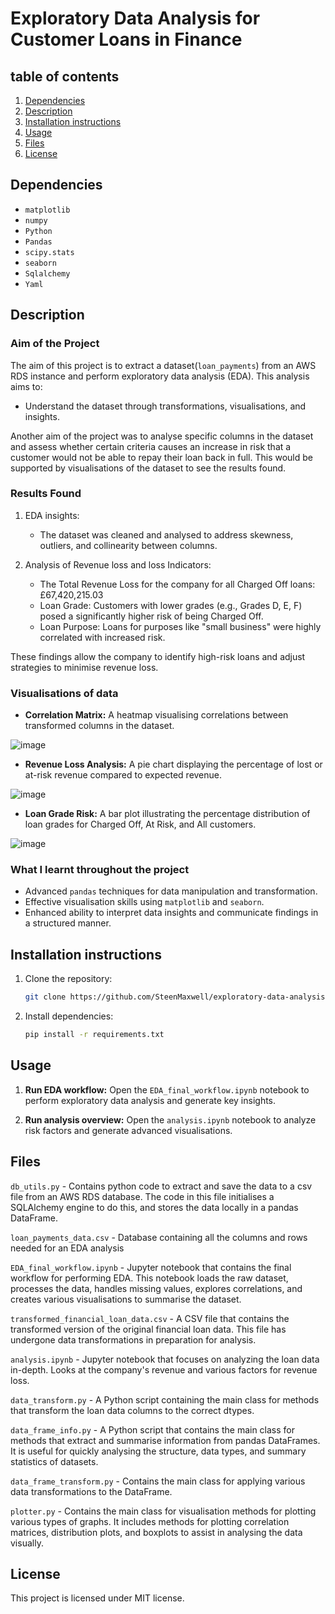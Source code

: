 # Exploratory Data Analysis for Customer Loans in Finance

## table of contents
1. [Dependencies](#Dependencies)
2. [Description](#Description)
3. [Installation instructions](#Installation-instructions)
4. [Usage](#Usage)
5. [Files](#Files)
6. [License](#License)

## Dependencies
- `matplotlib`
- `numpy`
- `Python` 
- `Pandas`
- `scipy.stats`
- `seaborn`
- `Sqlalchemy`
- `Yaml`


## Description
### Aim of the Project
The aim of this project is to extract a dataset(`loan_payments`) from an AWS RDS instance and perform exploratory data analysis (EDA). This analysis aims to:
- Understand the dataset through transformations, visualisations, and insights.

Another aim of the project was to analyse specific columns in the dataset and assess whether certain criteria causes an increase in risk that a customer would not be able to repay their loan back in full. This would be supported by visualisations of the dataset to see the results found.

### Results Found
1) EDA insights:
   - The dataset was cleaned and analysed to address skewness, outliers, and collinearity between columns.
  
2) Analysis of Revenue loss and loss Indicators:
   - The Total Revenue Loss for the company for all Charged Off loans: £67,420,215.03
   - Loan Grade: Customers with lower grades (e.g., Grades D, E, F) posed a significantly higher risk of being Charged Off.
   - Loan Purpose: Loans for purposes like "small business" were highly correlated with increased risk.
  
These findings allow the company to identify high-risk loans and adjust strategies to minimise revenue loss.

### Visualisations of data
- **Correlation Matrix:**
  A heatmap visualising correlations between transformed columns in the dataset.

![image](https://github.com/user-attachments/assets/1ca6d7d2-8c12-4d30-8f66-7c8ade02b623)

- **Revenue Loss Analysis:**
  A pie chart displaying the percentage of lost or at-risk revenue compared to expected revenue.
  
![image](https://github.com/user-attachments/assets/8f328f76-f84e-4c95-8d98-08623caf1942)

- **Loan Grade Risk:**
  A bar plot illustrating the percentage distribution of loan grades for Charged Off, At Risk, and All customers.
  
![image](https://github.com/user-attachments/assets/f7e752d2-b5b1-4cb9-952b-ab485df09823)



### What I learnt throughout the project
- Advanced `pandas` techniques for data manipulation and transformation.
- Effective visualisation skills using `matplotlib` and `seaborn`.
- Enhanced ability to interpret data insights and communicate findings in a structured manner.

## Installation instructions
1) Clone the repository:
   ```bash
   git clone https://github.com/SteenMaxwell/exploratory-data-analysis---customer-loans-in-finance681.git
   ```

2) Install dependencies:
   ```bash
   pip install -r requirements.txt
   ```

## Usage
1) **Run EDA workflow:**
   Open the `EDA_final_workflow.ipynb` notebook to perform exploratory data analysis and generate key insights.

2) **Run analysis overview:**
   Open the `analysis.ipynb` notebook to analyze risk factors and generate advanced visualisations.

## Files
`db_utils.py` - Contains python code to extract and save the data to a csv file from an AWS RDS database. The code in this file initialises a SQLAlchemy engine to do this, and stores the data locally in a pandas DataFrame.

`loan_payments_data.csv` - Database containing all the columns and rows needed for an EDA analysis

`EDA_final_workflow.ipynb` - Jupyter notebook that contains the final workflow for performing EDA. This notebook loads the raw dataset, processes the data, handles missing values, explores correlations, and creates various visualisations to summarise the dataset.

`transformed_financial_loan_data.csv` - A CSV file that contains the transformed version of the original financial loan data. This file has undergone data transformations in preparation for analysis.

`analysis.ipynb` - Jupyter notebook that focuses on analyzing the loan data in-depth. Looks at the company's revenue and various factors for revenue loss.

`data_transform.py` - A Python script containing the main class for methods that transform the loan data columns to the correct dtypes.

`data_frame_info.py` - A Python script that contains the main class for methods that extract and summarise information from pandas DataFrames. It is useful for quickly analysing the structure, data types, and summary statistics of datasets.

`data_frame_transform.py` - Contains the main class for applying various data transformations to the DataFrame.

`plotter.py` -   Contains the main class for visualisation methods for plotting various types of graphs. It includes methods for plotting correlation matrices, distribution plots, and boxplots to assist in analysing the data visually.


## License 
This project is licensed under MIT license.
